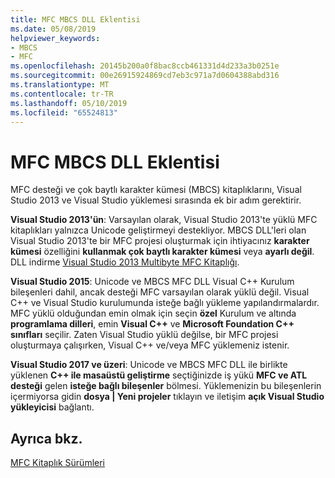 ```yaml
---
title: MFC MBCS DLL Eklentisi
ms.date: 05/08/2019
helpviewer_keywords:
- MBCS
- MFC
ms.openlocfilehash: 20145b200a0f8bac8ccb461331d4d233a3b0251e
ms.sourcegitcommit: 00e26915924869cd7eb3c971a7d0604388abd316
ms.translationtype: MT
ms.contentlocale: tr-TR
ms.lasthandoff: 05/10/2019
ms.locfileid: "65524813"
---
```

# <a name="mfc-mbcs-dll-add-on"></a>MFC MBCS DLL Eklentisi

MFC desteği ve çok baytlı karakter kümesi (MBCS) kitaplıklarını, Visual Studio 2013 ve Visual Studio yüklemesi sırasında ek bir adım gerektirir.

**Visual Studio 2013'ün**: Varsayılan olarak, Visual Studio 2013'te yüklü MFC kitaplıkları yalnızca Unicode geliştirmeyi destekliyor. MBCS DLL'leri olan Visual Studio 2013'te bir MFC projesi oluşturmak için ihtiyacınız **karakter kümesi** özelliğini **kullanmak çok baytlı karakter kümesi** veya **ayarlı değil**. DLL indirme [Visual Studio 2013 Multibyte MFC Kitaplığı](https://www.microsoft.com/download/details.aspx?id=40770).

**Visual Studio 2015**: Unicode ve MBCS MFC DLL Visual C++ Kurulum bileşenleri dahil, ancak desteği MFC varsayılan olarak yüklü değil. Visual C++ ve Visual Studio kurulumunda isteğe bağlı yükleme yapılandırmalardır. MFC yüklü olduğundan emin olmak için seçin **özel** Kurulum ve altında **programlama dilleri**, emin **Visual C++** ve **Microsoft Foundation C++ sınıfları** seçilir. Zaten Visual Studio yüklü değilse, bir MFC projesi oluşturmaya çalışırken, Visual C++ ve/veya MFC yüklemeniz istenir.

**Visual Studio 2017 ve üzeri**: Unicode ve MBCS MFC DLL ile birlikte yüklenen **C++ ile masaüstü geliştirme** seçtiğinizde iş yükü **MFC ve ATL desteği** gelen **isteğe bağlı bileşenler** bölmesi. Yüklemenizin bu bileşenlerin içermiyorsa gidin **dosya | Yeni projeler** tıklayın ve iletişim **açık Visual Studio yükleyicisi** bağlantı.

## <a name="see-also"></a>Ayrıca bkz.

[MFC Kitaplık Sürümleri](../mfc/mfc-library-versions.md)
